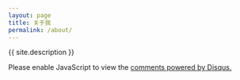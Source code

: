 ```yaml
---
layout: page
title: 关于我
permalink: /about/
---
```


{{ site.description }}

<a href="http://twitter.com/{{ site.twitter_username }}" class="am-icon-btn am-icon-twitter"></a>
<a href="http://facebook.com/{{ site.facebook_username }}" class="am-icon-btn am-icon-facebook"></a>
<a href="http://github.com/{{ site.github_username }}" class="am-icon-btn am-icon-github"></a>
<a href="http://weibo.com/{{ site.weibo_username }}" class="am-icon-btn am-icon-weibo"></a>

<div id="disqus_thread"></div>
<script type="text/javascript">
    /* * * CONFIGURATION VARIABLES: EDIT BEFORE PASTING INTO YOUR WEBPAGE * * */
    var disqus_shortname = 'yangzhiyong'; // required: replace example with your forum shortname

    /* * * DON'T EDIT BELOW THIS LINE * * */
    (function() {
        var dsq = document.createElement('script'); dsq.type = 'text/javascript'; dsq.async = true;
        dsq.src = '//' + disqus_shortname + '.disqus.com/embed.js';
        (document.getElementsByTagName('head')[0] || document.getElementsByTagName('body')[0]).appendChild(dsq);
    })();
</script>
<noscript>Please enable JavaScript to view the <a href="http://disqus.com/?ref_noscript">comments powered by Disqus.</a></noscript>
